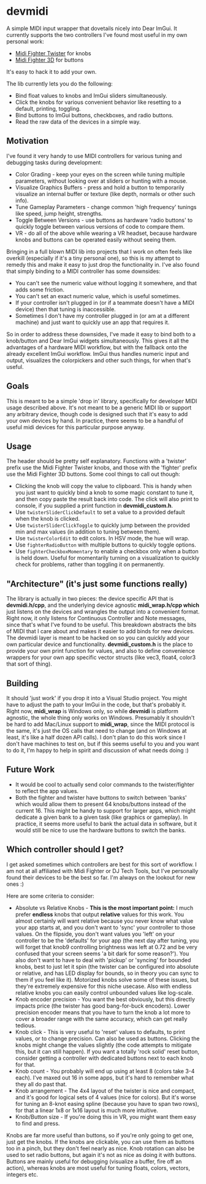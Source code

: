 # devmidi
A simple MIDI input wrapper that dovetails nicely into Dear ImGui.
It currently supports the two controllers I've found most useful in my own personal work:
* [Midi Fighter Twister](https://www.midifighter.com/#Twister) for knobs
* [Midi Fighter 3D](https://www.midifighter.com/#3D) for buttons

It's easy to hack it to add your own.

The lib currently lets you do the following:
* Bind float values to knobs and ImGui sliders simultaneously.
* Click the knobs for various convenient behavior like resetting to a default, printing, toggling.
* Bind buttons to ImGui buttons, checkboxes, and radio buttons.
* Read the raw data of the devices in a simple way.

## Motivation
I've found it very handy to use MIDI controllers for various tuning and debugging tasks during development:
* Color Grading - keep your eyes on the screen while tuning multiple parameters, without looking over at sliders or hunting with a mouse.
* Visualize Graphics Buffers - press and hold a button to temporarily visualize an internal buffer or texture (like depth, normals or other such info).
* Tune Gameplay Parameters - change common 'high frequency' tunings like speed, jump height, strengths.
* Toggle Between Versions - use buttons as hardware 'radio buttons' to quickly toggle between various versions of code to compare them.
* VR - do all of the above while wearing a VR headset, because hardware knobs and buttons can be operated easily without seeing them.

Bringing in a full blown MIDI lib into projects that I work on often feels like overkill (especially if it's a tiny personal one), so this is my attempt to remedy this and make it easy to just drop the functionality in. I've also found that simply binding to a MIDI controller has some downsides:
* You can't see the numeric value without logging it somewhere, and that adds some friction.
* You can't set an exact numeric value, which is useful sometimes.
* If your controller isn't plugged in (or if a teammate doesn't have a MIDI device) then that tuning is inaccessible.
* Sometimes I don't have my controller plugged in (or am at a different machine) and just want to quickly use an app that requires it.

So in order to address these downsides, I've made it easy to bind both to a knob/button and Dear ImGui widgets simultaneously. This gives it all the advantages of a hardware MIDI workflow, but with the fallback onto the already excellent ImGui workflow. ImGui thus handles numeric input and output, visualizes the colorpickers and other such things, for when that's useful.

## Goals
This is meant to be a simple 'drop in' library, specifically for developer MIDI usage described above. It's not meant to be a generic MIDI lib or support any arbitrary device, though code is designed such that it's easy to add your own devices by hand. In practice, there seems to be a handful of useful midi devices for this particular purpose anyway.

## Usage
The header should be pretty self explanatory. Functions with a 'twister' prefix use the Midi Fighter Twister knobs, and those with the 'fighter' prefix use the Midi Fighter 3D buttons. Some cool things to call out though:
* Clicking the knob will copy the value to clipboard. This is handy when you just want to quickly bind a knob to some magic constant to tune it, and then copy paste the result back into code. The click will also print to console, if you supplied a print function in **devmidi_custom.h**.
* Use `twisterSliderClickDefault` to set a value to a provided default when the knob is clicked.
* Use `twisterSliderClickToggle` to quickly jump between the provided min and max values (in addition to tuning between them).
* Use `twisterColorEdit` to edit colors. In HSV mode, the hue will wrap. 
* Use `fighterRadioButton` with multiple buttons to quickly toggle options.
* Use `fighterCheckboxMomentary` to enable a checkbox only when a button is held down. Useful for momentarily turning on a visualization to quickly check for problems, rather than toggling it on permanently.

## "Architecture" (it's just some functions really)
The library is actually in two pieces: the device specific API that is **devmidi.h/cpp**, and the underlying device agnostic **midi_wrap.h/cpp which** just listens on the devices and wrangles the output into a convenient format. Right now, it only listens for Continuous Controller and Note messages, since that's what I've found to be useful. This breakdown abstracts the bits of MIDI that I care about and makes it easier to add binds for new devices.
The devmidi layer is meant to be hacked on so you can quickly add your own particular device and functionality.
**devmidi_custom.h** is the place to provide your own print function for values, and also to define convenience wrappers for your own app specific vector structs (like vec3, float4, color3 that sort of thing).

## Building
It should 'just work' if you drop it into a Visual Studio project. You might have to adjust the path to your ImGui in the code, but that's probably it.
Right now, **midi_wrap** is Windows only, so while **devmidi** is platform agnostic, the whole thing only works on Windows. Presumably it shouldn't be hard to add Mac/Linux support to **midi_wrap**, since the MIDI protocol is the same, it's just the OS calls that need to change (and on Windows at least, it's like a half dozen API calls). I don't plan to do this work since I don't have machines to test on, but if this seems useful to you and you want to do it, I'm happy to help in spirit and discussion of what needs doing :)

## Future Work
* It would be cool to actually send color commands to the twister/fighter to reflect the app values.
* Both the fighter and twister have buttons to switch between 'banks' which would allow them to present 64 knobs/buttons instead of the current 16. This might be handy to support for larger apps, which might dedicate a given bank to a given task (like graphics or gameplay). In practice, it seems more useful to bank the actual data in software, but it would still be nice to use the hardware buttons to switch the banks.

## Which controller should I get?
I get asked sometimes which controllers are best for this sort of workflow.
I am not at all affiliated with Midi Fighter or DJ Tech Tools, but I've personally found their devices to be the best so far. I'm always on the lookout for new ones :)

Here are some criteria to consider:
* Absolute vs Relative Knobs - **This is the most important point:** I much prefer **endless** knobs that output **relative** values for this work. You almost certainly will want relative because you never know what value your app starts at, and you don't want to 'sync' your controller to those values. On the flipside, you don't want values you 'left' on your controller to be the 'defaults' for your app (the next day after tuning, you will forget that knob9 controlling brightness was left at 0.72 and be very confused that your screen seems 'a bit dark for some reason?'). You also don't want to have to deal with 'pickup' or 'syncing' for bounded knobs, best to just let it spin (the twister can be configured into absolute or relative, and has LED display for bounds, so in theory you can sync to them if you feel like it). Motorized knobs solve some of these issues, but they're extremely expensive for this niche usecase. Also with endless relative knobs you can easily control unbounded values like log-scale.
* Knob encoder precision - You want the best obviously, but this directly impacts price (the twister has good bang-for-buck encoders). Lower precision encoder means that you have to turn the knob a lot more to cover a broader range with the same accuracy, which can get really tedious.
* Knob click - This is very useful to 'reset' values to defaults, to print values, or to change precision. Can also be used as buttons. Clicking the knobs might change the values slightly (the code attempts to mitigate this, but it can still happen). If you want a totally 'rock solid' reset button, consider getting a controller with dedicated buttons next to each knob for that.
* Knob count - You probably will end up using at least 8 (colors take 3-4 each). I've maxed out 16 in some apps, but it's hard to remember what they all do past that.
* Knob arrangement - The 4x4 layout of the twister is nice and compact, and it's good for logical sets of 4 values (nice for colors). But it's worse for tuning an 8-knot easing spline (because you have to span two rows), for that a linear 1x8 or 1x16 layout is much more intuitive. 
* Knob/Button size - If you're doing this in VR, you might want them easy to find and press.

Knobs are far more useful than buttons, so if you're only going to get one, just get the knobs. If the knobs are clickable, you can use them as buttons too in a pinch, but they don't feel nearly as nice. Knob rotation can also be used to set radio buttons, but again it's not as nice as doing it with buttons. Buttons are mainly useful for debugging (visualize a buffer, fire off an action), whereas knobs are most useful for tuning floats, colors, vectors, integers etc.